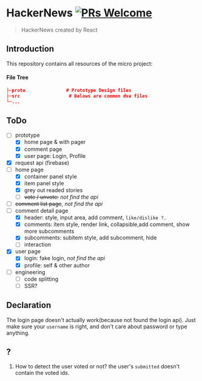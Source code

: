 
# HackerNews [![PRs Welcome](https://img.shields.io/badge/PRs-welcome-brightgreen.svg)](https://reactjs.org/docs/how-to-contribute.html#your-first-pull-request)

> HackerNews created by React


## Introduction
This repository contains all resources of the micro project:

#### File Tree

```json
├─proto               # Prototype Design files
├─src                  # Belows are common dva files
└─...
```

## ToDo
- [ ] prototype
  - [x] home page & with pager
  - [x] comment page
  - [x] user page: Login, Profile
- [x] request api (firebase)
- [ ] home page
  - [x] container panel style
  - [x] item panel style
  - [x] grey out readed stories 
  - [ ] ~~vote / unvote:~~ *not find the api*
- [ ] ~~comment list page~~, *not find the api*
- [ ] comment detail page
  - [x] header: style, input area, add comment, `like/dislike ?`..
  - [x] comments: item style, render link, collapsible,add comment, show more subcomments
  - [x] subcomments: subitem style, add subcomment, hide
  - [ ] interaction
- [x] user page 
  - [x] login: fake login, *not find the api*
  - [x] profile: self  & other author
- [ ] engineering
  - [ ] code splitting
  - [ ] SSR?

## Declaration
The login page doesn't actually work(because not found the login api). Just make sure your `username` is right,  and don't care about password or type anything.

## ?
1. How to detect the user voted or not? the user's `submitted` doesn't contain the voted ids.